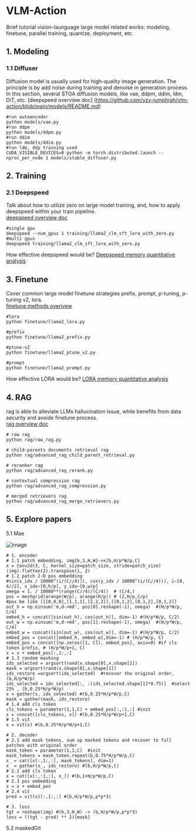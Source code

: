 
# VLM-Action
Brief tutorial vision-launguage large model related works: modeling, finetune, parallel training, quantize, deployment, etc.


## 1. Modeling
### 1.1 Diffuser
Diffusion model is usually used for high-quality image generation. The principle is by add noise during 
training and denoise in generation process. In this section, several STOA diffusion models, like vae, 
ddpm, ddim, ldm, DiT, etc.
[deepspeed overview doc] (https://github.com/yzy-jumphigh/vlm-action/blob/main/models/README.md)  

    #run autoencoder
    python models/vae.py
    #run ddpm
    python models/ddpm.py
    #run ddim
    python models/ddim.py
    #run ldm, ddp training used
    CUDA_VISIBLE_DEVICES=0 python -m torch.distributed.launch --nproc_per_node 1 models/stable_diffuser.py


## 2. Training
### 2.1 Deepspeed
Talk about how to utilize zero on large model training, and, how to apply deepspeed within your train pipeline.    
[deepspeed overview doc](https://github.com/yzy-jumphigh/vlm-action/blob/main/training/README.md)   

    #single gpu
    deepspeed --num_gpus 1 training/llama2_clm_sft_lora_with_zero.py
    #multi gpus
    deepspeed training/llama2_clm_sft_lora_with_zero.py

How effective deepspeed would be? 
[Deepspeed memory quantitative analysis](https://github.com/yzy-jumphigh/vlm-action/blob/main/training/README.md)


## 3. Finetune
Cover common large model finetune strategies prefix, prompt, p-tuning, p-tuning v2, lora.     
[finetune methods overivew](https://github.com/yzy-jumphigh/vlm-action/blob/main/finetune/README.md)  

    #lora
    python finetune/llama2_lora.py

    #prefix
    python finetune/llama2_prefix.py

    #ptune-v2
    python finetune/llama2_ptune_v2.py

    #prompt
    python finetune/llama2_prompt.py

How effective LORA would be? 
[LORA memory quantitative analysis](https://github.com/yzy-jumphigh/vlm-action/blob/main/training/README.md)
    


## 4. RAG
rag is able to alleviate LLMs hallucination issue, while benefits from data security and avoide finetune process.  
[rag overview doc](https://github.com/yzy-jumphigh/vlm-action/blob/main/rag/README.md)   

    # raw rag
    python rag/raw_rag.py

    # child-parents documents retrieval rag
    python rag/advanced_rag_child_parent_retrieval.py

    # reranker rag
    python rag/advanced_rag_rerank.py

    # contextual compression rag 
    python rag/advanced_rag_compression.py

    # merged retrievers rag
    python rag/advanced_rag_merge_retrievers.py

## 5. Explore papers
5.1 Mae

![image](https://github.com/user-attachments/assets/26360490-b467-4f13-9a2d-eebd06498c52)

    # 1. encoder
    # 1.1 patch embedding, img[b,3,H,W]->x[b,H/p*W/p,C]
    x = Conv2d(3, C, kernel_size=patch_size, stride=patch_size)(img).flatten(2).transpose(1, 2)
    # 1.2 patch 2-D pos embedding
    #sin(x_idx / 10000^(i/(C//4))), cos(y_idx / 10000^(i/(C//4))), i~[0, 4//2], x_idx~[0,h/p], y_idx~[0,w/p]
    omega = 1. / 10000**(range(C//4)/(C/4))  # (C/4,)
    pos = meshgrid(arange(W/p), arange(H/p)) # (2,H/p,C/p)
    #pos be like [[[0,0,0],[1,1,1],[2,2,2]],[[0,1,2],[0,1,2],[0,1,2]]
    out_h = np.einsum('m,d->md', pos[0].reshape(-1), omega)  #(H/p*W/p, C/4)
    embed_h = concat([sin(out_h), cos(out_h)], dim=-1) #(H/p*W/p, C/2)
    out_w = np.einsum('m,d->md', pos[1].reshape(-1), omega)  #(H/p*W/p, C/4)
    embed_w = concat([sin(out_w), cos(out_w)], dim=-1) #(H/p*W/p, C/2)
    embed_pos = concat([embed_h, embed_w],dim=-1) # (H/p*W/p, C)
    embed_pos = concat([np.zeros([1, C]), embed_pos], axis=0) #if cls token prefix, # (H/p*W/p+1, C)
    x = x + embed_pos[:,1:,:]
    # 1.3 random masking
    ids_selected = argsort(rand(x.shape[0],x.shape[1])
    mask = argsort(rand(x.shape[0],x.shape[1])
    ids_restore =argsort(ids_selected)  #recover the original order, (b,H/p*W/p) 
    ids_selected = ids_selected[:, :(ids_selected.shape[1]*0.75)]  #select 25% , (b,0.25*H/p*W/p)
    x = gather(x, ids_selected) #(b,0.25*H/p*W/p,C)
    mask = gather(mask, ids_restore)
    # 1.4 add cls token
    cls_tokens = parameter(1,1,C) + embed_pos[:,:1,:] #init
    x = concat([cls_tokens, x]) #(b,0.25*H/p*W/p+1,C)
    # 1.5 vit 
    x = vit(x) #(b,0.25*H/p*W/p+1,C)

    # 2. decoder
    # 2.1 add mask tokens, sum up masked tokens and recover to full patches with original order
    mask_token = parameter(1,1,C)  #init
    mask_tokens = mask_token.repeat(b,0.75*H/p*W/p,C) 
    x_ = cat([x[:,1:,:], mask_tokens], dim=1) 
    x_ = gather(x_, ids_restore) #(b,H/p*W/p,C)
    # 2.2 add cls token
    x = cat([x[:,:1,:], x_]) #(b,1+H/p*W/p,C)
    # 2.3 pos embedding
    x = x + embed_pos
    # 2.4 vit
    pred = vit(x)[:,1:,:] #(b,H/p*W/p,p*p*3)
    
    # 3. loss
    tgt = reshape(img) #(b,3,H,W) -> (b,H/p*W/p,p*p*3)
    loss = ((tgt - pred) ** 2)[mask]
    

5.2 maskedGit


